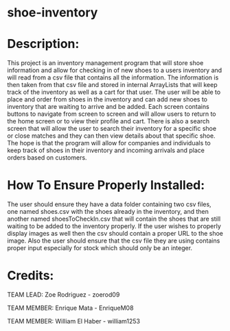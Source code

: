# shoe-inventory
# Description:
This project is an inventory management program that will store shoe information
and allow for checking in of new shoes to a users inventory and will read from a csv file
that contains all the information. The information is then taken from that csv file and stored
in internal ArrayLists that will keep track of the inventory as well as a cart for that user.
The user will be able to place and order from shoes in the inventory and can add new shoes to inventory
that are waiting to arrive and be added. Each screen contains buttons to navigate from screen to screen
and will allow users to return to the home screen or to view their profile and cart. There is also a search
screen that will allow the user to search their inventory for a specific shoe or close matches and they can
then view details about that specific shoe. The hope is that the program will allow for companies and individuals
to keep track of shoes in their inventory and incoming arrivals and place orders based on customers.
# How To Ensure Properly Installed:
The user should ensure they have a data folder containing two csv files, one named shoes.csv with the shoes already
in the inventory, and then another named shoesToCheckIn.csv that will contain the shoes that are still waiting
to be added to the inventory properly. If the user wishes to properly display images as well then the csv should
contain a proper URL to the shoe image. Also the user should ensure that the csv file they are using contains proper
input especially for stock which should only be an integer.
# Credits:
TEAM LEAD: Zoe Rodriguez - zoerod09

TEAM MEMBER: Enrique Mata - EnriqueM08

TEAM MEMBER: William El Haber - william1253